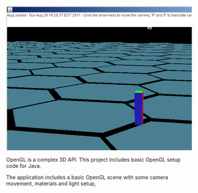 
<img src="https://github.com/berlinbrown/SkeletonJavaOpenGLScene/raw/master/media/screenshot_opengl_demo1.png" />

OpenGL is a complex 3D API.  This project includes basic OpenGL setup code for Java.

The application includes a basic OpenGL scene with some camera movement, materials and light setup,

